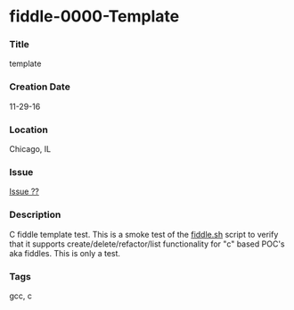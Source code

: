 fiddle-0000-Template
======

### Title

template


### Creation Date

11-29-16


### Location

Chicago, IL


### Issue

[Issue ??](https://github.com/bradyhouse/house/issues/??)


### Description

C fiddle template test.  This is a smoke test of the [fiddle.sh](../../scripts/fiddle.sh) script to verify that
it supports create/delete/refactor/list functionality for "c" based POC's aka fiddles. This is only a test.


### Tags

gcc, c
